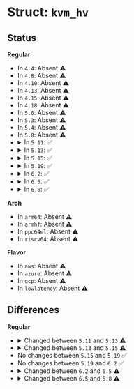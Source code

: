 # Struct: <code>kvm_hv</code>

## Status
<b>Regular</b>
<ul>
<li>
In <code>4.4</code>: Absent ⚠️
</li>
<li>
In <code>4.8</code>: Absent ⚠️
</li>
<li>
In <code>4.10</code>: Absent ⚠️
</li>
<li>
In <code>4.13</code>: Absent ⚠️
</li>
<li>
In <code>4.15</code>: Absent ⚠️
</li>
<li>
In <code>4.18</code>: Absent ⚠️
</li>
<li>
In <code>5.0</code>: Absent ⚠️
</li>
<li>
In <code>5.3</code>: Absent ⚠️
</li>
<li>
In <code>5.4</code>: Absent ⚠️
</li>
<li>
In <code>5.8</code>: Absent ⚠️
</li>
<li>
<details>
<summary>In <code>5.11</code>: ✅</summary>

```c
struct kvm_hv {
    struct mutex hv_lock;
    u64 hv_guest_os_id;
    u64 hv_hypercall;
    u64 hv_tsc_page;
    u64 hv_crash_param[5];
    u64 hv_crash_ctl;
    struct ms_hyperv_tsc_page tsc_ref;
    struct idr conn_to_evt;
    u64 hv_reenlightenment_control;
    u64 hv_tsc_emulation_control;
    u64 hv_tsc_emulation_status;
    atomic_t num_mismatched_vp_indexes;
    struct hv_partition_assist_pg *hv_pa_pg;
    struct kvm_hv_syndbg hv_syndbg;
};
```
</details>
</li>
<li>
<details>
<summary>In <code>5.13</code>: ✅</summary>

```c
struct kvm_hv {
    struct mutex hv_lock;
    u64 hv_guest_os_id;
    u64 hv_hypercall;
    u64 hv_tsc_page;
    enum hv_tsc_page_status hv_tsc_page_status;
    u64 hv_crash_param[5];
    u64 hv_crash_ctl;
    struct ms_hyperv_tsc_page tsc_ref;
    struct idr conn_to_evt;
    u64 hv_reenlightenment_control;
    u64 hv_tsc_emulation_control;
    u64 hv_tsc_emulation_status;
    atomic_t num_mismatched_vp_indexes;
    struct hv_partition_assist_pg *hv_pa_pg;
    struct kvm_hv_syndbg hv_syndbg;
};
```
</details>
</li>
<li>
<details>
<summary>In <code>5.15</code>: ✅</summary>

```c
struct kvm_hv {
    struct mutex hv_lock;
    u64 hv_guest_os_id;
    u64 hv_hypercall;
    u64 hv_tsc_page;
    enum hv_tsc_page_status hv_tsc_page_status;
    u64 hv_crash_param[5];
    u64 hv_crash_ctl;
    struct ms_hyperv_tsc_page tsc_ref;
    struct idr conn_to_evt;
    u64 hv_reenlightenment_control;
    u64 hv_tsc_emulation_control;
    u64 hv_tsc_emulation_status;
    atomic_t num_mismatched_vp_indexes;
    unsigned int synic_auto_eoi_used;
    struct hv_partition_assist_pg *hv_pa_pg;
    struct kvm_hv_syndbg hv_syndbg;
};
```
</details>
</li>
<li>
<details>
<summary>In <code>5.19</code>: ✅</summary>

```c
struct kvm_hv {
    struct mutex hv_lock;
    u64 hv_guest_os_id;
    u64 hv_hypercall;
    u64 hv_tsc_page;
    enum hv_tsc_page_status hv_tsc_page_status;
    u64 hv_crash_param[5];
    u64 hv_crash_ctl;
    struct ms_hyperv_tsc_page tsc_ref;
    struct idr conn_to_evt;
    u64 hv_reenlightenment_control;
    u64 hv_tsc_emulation_control;
    u64 hv_tsc_emulation_status;
    atomic_t num_mismatched_vp_indexes;
    unsigned int synic_auto_eoi_used;
    struct hv_partition_assist_pg *hv_pa_pg;
    struct kvm_hv_syndbg hv_syndbg;
};
```
</details>
</li>
<li>
<details>
<summary>In <code>6.2</code>: ✅</summary>

```c
struct kvm_hv {
    struct mutex hv_lock;
    u64 hv_guest_os_id;
    u64 hv_hypercall;
    u64 hv_tsc_page;
    enum hv_tsc_page_status hv_tsc_page_status;
    u64 hv_crash_param[5];
    u64 hv_crash_ctl;
    struct ms_hyperv_tsc_page tsc_ref;
    struct idr conn_to_evt;
    u64 hv_reenlightenment_control;
    u64 hv_tsc_emulation_control;
    u64 hv_tsc_emulation_status;
    atomic_t num_mismatched_vp_indexes;
    unsigned int synic_auto_eoi_used;
    struct hv_partition_assist_pg *hv_pa_pg;
    struct kvm_hv_syndbg hv_syndbg;
};
```
</details>
</li>
<li>
<details>
<summary>In <code>6.5</code>: ✅</summary>

```c
struct kvm_hv {
    struct mutex hv_lock;
    u64 hv_guest_os_id;
    u64 hv_hypercall;
    u64 hv_tsc_page;
    enum hv_tsc_page_status hv_tsc_page_status;
    u64 hv_crash_param[5];
    u64 hv_crash_ctl;
    struct ms_hyperv_tsc_page tsc_ref;
    struct idr conn_to_evt;
    u64 hv_reenlightenment_control;
    u64 hv_tsc_emulation_control;
    u64 hv_tsc_emulation_status;
    u64 hv_invtsc_control;
    atomic_t num_mismatched_vp_indexes;
    unsigned int synic_auto_eoi_used;
    struct hv_partition_assist_pg *hv_pa_pg;
    struct kvm_hv_syndbg hv_syndbg;
};
```
</details>
</li>
<li>
<details>
<summary>In <code>6.8</code>: ✅</summary>

```c
struct kvm_hv {
    struct mutex hv_lock;
    u64 hv_guest_os_id;
    u64 hv_hypercall;
    u64 hv_tsc_page;
    enum hv_tsc_page_status hv_tsc_page_status;
    u64 hv_crash_param[5];
    u64 hv_crash_ctl;
    struct ms_hyperv_tsc_page tsc_ref;
    struct idr conn_to_evt;
    u64 hv_reenlightenment_control;
    u64 hv_tsc_emulation_control;
    u64 hv_tsc_emulation_status;
    u64 hv_invtsc_control;
    atomic_t num_mismatched_vp_indexes;
    unsigned int synic_auto_eoi_used;
    struct kvm_hv_syndbg hv_syndbg;
    bool xsaves_xsavec_checked;
};
```
</details>
</li>
</ul>
<b>Arch</b>
<ul>
<li>
In <code>arm64</code>: Absent ⚠️
</li>
<li>
In <code>armhf</code>: Absent ⚠️
</li>
<li>
In <code>ppc64el</code>: Absent ⚠️
</li>
<li>
In <code>riscv64</code>: Absent ⚠️
</li>
</ul>
<b>Flavor</b>
<ul>
<li>
In <code>aws</code>: Absent ⚠️
</li>
<li>
In <code>azure</code>: Absent ⚠️
</li>
<li>
In <code>gcp</code>: Absent ⚠️
</li>
<li>
In <code>lowlatency</code>: Absent ⚠️
</li>
</ul>

## Differences
<b>Regular</b>
<ul>
<li>
<details>
<summary>Changed between <code>5.11</code> and <code>5.13</code> ⚠️</summary>
<ul>
<li>
<b>Field added. </b>
<code>enum hv_tsc_page_status hv_tsc_page_status</code>
</li>
</ul>
</details>
</li>
<li>
<details>
<summary>Changed between <code>5.13</code> and <code>5.15</code> ⚠️</summary>
<ul>
<li>
<b>Field added. </b>
<code>unsigned int synic_auto_eoi_used</code>
</li>
</ul>
</details>
</li>
<li>
No changes between <code>5.15</code> and <code>5.19</code> ✅
</li>
<li>
No changes between <code>5.19</code> and <code>6.2</code> ✅
</li>
<li>
<details>
<summary>Changed between <code>6.2</code> and <code>6.5</code> ⚠️</summary>
<ul>
<li>
<b>Field added. </b>
<code>u64 hv_invtsc_control</code>
</li>
</ul>
</details>
</li>
<li>
<details>
<summary>Changed between <code>6.5</code> and <code>6.8</code> ⚠️</summary>
<ul>
<li>
<b>Field added. </b>
<code>bool xsaves_xsavec_checked</code>
</li>
<li>
<b>Field removed. </b>
<code>struct hv_partition_assist_pg *hv_pa_pg</code>
</li>
</ul>
</details>
</li>
</ul>
